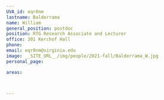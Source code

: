 ```yaml
---
UVA_id: eqr8nm
lastname: Balderrama
name: William
general_position: postdoc
position: RTG Research Associate and Lecturer
office: 301 Kerchof Hall
phone: 
email: eqr8nm@virginia.edu
image: __SITE_URL__/img/people/2021-fall/Balderrama_W.jpg 
personal_page: 

areas:



---
```

